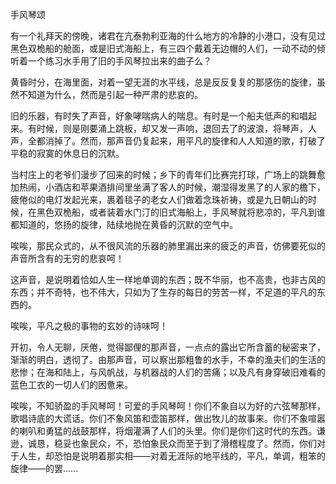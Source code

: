 手风琴颂

  

有一个礼拜天的傍晚，诸君在亢泰勃利亚海的什么地方的冷静的小港口，没有见过黑色双桅船的舱面，或是旧式海船上，有三四个戴着无边帽的人们，一动不动的倾听着一个练习水手用了旧的手风琴拉出来的曲子么？

黄昏时分，在海里面，对着一望无涯的水平线，总是反反复复的那感伤的旋律，虽然不知道为什么，然而是引起一种严肃的悲哀的。

旧的乐器，有时失了声音，好象哮喘病人的喘息。有时是一个船夫低声的和唱起来。有时候，则是刚要涌上跳板，却又发一声响，退回去了的波浪，将琴声，人声，全都消掉了。然而，那声音仍复起来，用平凡的旋律和人人知道的歌，打破了平稳的寂寞的休息日的沉默。

当村庄上的老爷们漫步了回来的时候；乡下的青年们比赛完打球，广场上的跳舞愈加热闹，小酒店和苹果酒排间里坐满了客人的时候，潮湿得发黑了的人家的檐下，疲倦似的电灯发起光来，裹着毯子的老女人们做着念珠祈祷，或是九日朝山的时候，在黑色双桅船，或者装着水门汀的旧式海船上，手风琴就将悲凉的，平凡到谁都知道的，悠扬的旋律，陆续地抛在黄昏的沉默的空气中。

唉唉，那民众式的，从不很风流的乐器的肺里漏出来的疲乏的声音，仿佛要死似的声音所含有的无穷的悲哀呵！

这声音，是说明着恰如人生一样地单调的东西；既不华丽，也不高贵，也非古风的东西；并不奇特，也不伟大，只如为了生存的每日的劳苦一样，不足道的平凡的东西的。

唉唉，平凡之极的事物的玄妙的诗味呵！

开初，令人无聊，厌倦，觉得鄙俚的那声音，一点点的露出它所含蓄的秘密来了，渐渐的明白，透彻了。由那声音，可以察出那粗鲁的水手，不幸的渔夫们的生活的悲惨；在海和陆上，与风帆战，与机器战的人们的苦痛；以及凡有身穿破旧难看的蓝色工衣的一切人们的困惫来。

唉唉，不知骄盈的手风琴呵！可爱的手风琴呵！你们不象自以为好的六弦琴那样，歌唱诗底的大谎话。你们不象风笛和壶笛那样，做出牧儿的故事来。你们不象喧嚣的喇叭和勇猛的战鼓那样，将烟灌满了人们的头里。你们是你们这时代的东西。谦逊，诚恳，稳妥也象民众，不，恐怕象民众而至于到了滑稽程度了。然而，你们对于人生，却恐怕是说明着那实相——对着无涯际的地平线的，平凡，单调，粗笨的旋律——的罢……